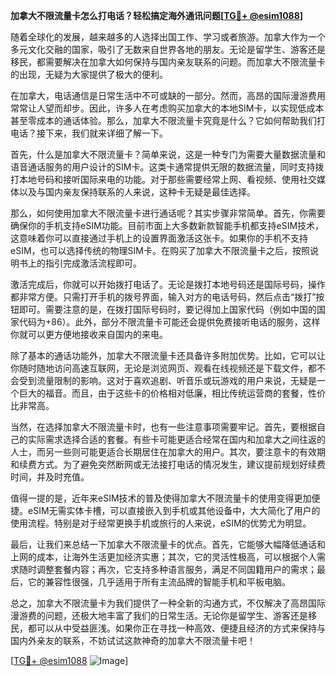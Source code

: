 **加拿大不限流量卡怎么打电话？轻松搞定海外通讯问题[[TG💪+ @esim1088](https://t.me/s/esim1088)]**

随着全球化的发展，越来越多的人选择出国工作、学习或者旅游。加拿大作为一个多元文化交融的国家，吸引了无数来自世界各地的朋友。无论是留学生、游客还是移民，都需要解决在加拿大如何保持与国内亲友联系的问题。而加拿大不限流量卡的出现，无疑为大家提供了极大的便利。

在加拿大，电话通信是日常生活中不可或缺的一部分。然而，高昂的国际漫游费用常常让人望而却步。因此，许多人在考虑购买加拿大的本地SIM卡，以实现低成本甚至零成本的通话体验。那么，加拿大不限流量卡究竟是什么？它如何帮助我们打电话？接下来，我们就来详细了解一下。

首先，什么是加拿大不限流量卡？简单来说，这是一种专门为需要大量数据流量和语音通话服务的用户设计的SIM卡。这类卡通常提供无限的数据流量，同时支持拨打本地号码和接听国际来电的功能。对于那些需要经常上网、看视频、使用社交媒体以及与国内亲友保持联系的人来说，这种卡无疑是最佳选择。

那么，如何使用加拿大不限流量卡进行通话呢？其实步骤非常简单。首先，你需要确保你的手机支持eSIM功能。目前市面上大多数新款智能手机都支持eSIM技术，这意味着你可以直接通过手机上的设置界面激活这张卡。如果你的手机不支持eSIM，也可以选择传统的物理SIM卡。在购买了加拿大不限流量卡之后，按照说明书上的指引完成激活流程即可。

激活完成后，你就可以开始拨打电话了。无论是拨打本地号码还是国际号码，操作都非常方便。只需打开手机的拨号界面，输入对方的电话号码，然后点击“拨打”按钮即可。需要注意的是，在拨打国际号码时，要记得加上国家代码（例如中国的国家代码为+86）。此外，部分不限流量卡可能还会提供免费接听电话的服务，这样你就可以更方便地接收来自国内的来电。

除了基本的通话功能外，加拿大不限流量卡还具备许多附加优势。比如，它可以让你随时随地访问高速互联网，无论是浏览网页、观看在线视频还是下载文件，都不会受到流量限制的影响。这对于喜欢追剧、听音乐或玩游戏的用户来说，无疑是一个巨大的福音。而且，由于这些卡的价格相对低廉，相比传统运营商的套餐，性价比非常高。

当然，在选择加拿大不限流量卡时，也有一些注意事项需要牢记。首先，要根据自己的实际需求选择合适的套餐。有些卡可能更适合经常在国内和加拿大之间往返的人士，而另一些则可能更适合长期居住在加拿大的用户。其次，要注意卡的有效期和续费方式。为了避免突然断网或无法接打电话的情况发生，建议提前规划好续费时间，并及时充值。

值得一提的是，近年来eSIM技术的普及使得加拿大不限流量卡的使用变得更加便捷。eSIM无需实体卡槽，可以直接嵌入到手机或其他设备中，大大简化了用户的使用流程。特别是对于经常更换手机或旅行的人来说，eSIM的优势尤为明显。

最后，让我们来总结一下加拿大不限流量卡的优点。首先，它能够大幅降低通话和上网的成本，让海外生活更加经济实惠；其次，它的灵活性极高，可以根据个人需求随时调整套餐内容；再次，它支持多种语言服务，满足不同国籍用户的需求；最后，它的兼容性很强，几乎适用于所有主流品牌的智能手机和平板电脑。

总之，加拿大不限流量卡为我们提供了一种全新的沟通方式，不仅解决了高昂国际漫游费的问题，还极大地丰富了我们的日常生活。无论你是留学生、游客还是移民，都可以从中受益匪浅。如果你正在寻找一种高效、便捷且经济的方式来保持与国内外亲友的联系，不妨试试这款神奇的加拿大不限流量卡吧！

[[TG💪+ @esim1088](https://t.me/s/esim1088) ![Image](https://i.postimg.cc/4NQfJmqS/Snipaste-2025-05-13-00-14-12.png)]